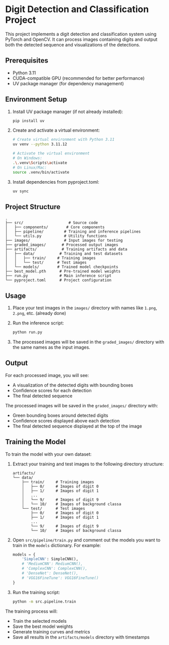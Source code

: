 # Digit Detection and Classification Project

This project implements a digit detection and classification system using PyTorch and OpenCV. It can process images containing digits and output both the detected sequence and visualizations of the detections.

## Prerequisites

- Python 3.11
- CUDA-compatible GPU (recommended for better performance)
- UV package manager (for dependency management)

## Environment Setup

1. Install UV package manager (if not already installed):
   ```bash
   pip install uv
   ```

2. Create and activate a virtual environment:
   ```bash
   # Create virtual environment with Python 3.11
   uv venv --python 3.11.12
   
   # Activate the virtual environment
   # On Windows:
   .\.venv\Scripts\activate
   # On Linux/Mac:
   source .venv/bin/activate
   ```

3. Install dependencies from pyproject.toml:
   ```bash
   uv sync
   ```

## Project Structure

```
.
├── src/                    # Source code
│   ├── components/        # Core components
│   ├── pipeline/         # Training and inference pipelines
│   └── utils.py          # Utility functions
├── images/               # Input images for testing
├── graded_images/       # Processed output images
├── artifacts/           # Training artifacts and data
│   ├── data/           # Training and test datasets
│   │   ├── train/     # Training images
│   │   └── test/      # Test images
│   └── models/        # Trained model checkpoints
├── best_model.pth      # Pre-trained model weights
├── run.py              # Main inference script
└── pyproject.toml      # Project configuration
```

## Usage

1. Place your test images in the `images/` directory with names like `1.png`, `2.png`, etc. (already done)

2. Run the inference script:
   ```bash
   python run.py
   ```

3. The processed images will be saved in the `graded_images/` directory with the same names as the input images.

## Output

For each processed image, you will see:
- A visualization of the detected digits with bounding boxes
- Confidence scores for each detection
- The final detected sequence

The processed images will be saved in the `graded_images/` directory with:
- Green bounding boxes around detected digits
- Confidence scores displayed above each detection
- The final detected sequence displayed at the top of the image

## Training the Model

To train the model with your own dataset:

1. Extract your training and test images to the following directory structure:
   ```
   artifacts/
   └── data/
       ├── train/     # Training images
       │   ├── 0/     # Images of digit 0
       │   ├── 1/     # Images of digit 1
       │   ...
       │   └── 9/     # Images of digit 9
       │   └── 10/    # Images of background classa
       └── test/      # Test images
           ├── 0/     # Images of digit 0
           ├── 1/     # Images of digit 1
           ...
           └── 9/     # Images of digit 9
           └── 10/    # Images of background classa
   ```

2. Open `src/pipeline/train.py` and comment out the models you want to train in the `models` dictionary. For example:
   ```python
   models = {
       'SimpleCNN': SimpleCNN(),
       # 'MediumCNN': MediumCNN(),
       # 'ComplexCNN': ComplexCNN(),
       # 'DenseNet': DenseNet(),
       # 'VGG16FineTune': VGG16FineTune()
   }
   ```

3. Run the training script:
   ```bash
   python -m src.pipeline.train
   ```

The training process will:
- Train the selected models
- Save the best model weights
- Generate training curves and metrics
- Save all results in the `artifacts/models` directory with timestamps

